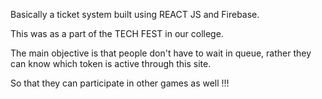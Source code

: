 Basically a ticket system built using REACT JS and Firebase.

This was as a part of the TECH FEST in our college.

The main objective is that people don't have to wait in queue, rather they can know which token is active through this site. 

So that they can participate in other games as well !!!
